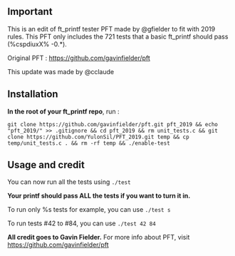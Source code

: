 ## Important
This is an edit of ft_printf tester PFT made by @gfielder to fit with 2019 rules.
This PFT only includes the 721 tests that a basic ft_printf should pass (%cspdiuxX% -0.*).

Original PFT : https://github.com/gavinfielder/pft

This update was made by @cclaude

## Installation
**In the root of your ft_printf repo**, run :

```
git clone https://github.com/gavinfielder/pft.git pft_2019 && echo "pft_2019/" >> .gitignore && cd pft_2019 && rm unit_tests.c && git clone https://github.com/YulonSil/PFT_2019.git temp && cp temp/unit_tests.c . && rm -rf temp && ./enable-test
```

## Usage and credit
You can now run all the tests using ```./test``` 

**Your printf should pass ALL the tests if you want to turn it in.**

To run only %s tests for example, you can use ```./test s```

To run tests #42 to #84, you can use ```./test 42 84```

**All credit goes to Gavin Fielder.** For more info about PFT, visit https://github.com/gavinfielder/pft
